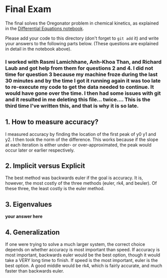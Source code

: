 # Final Exam

The final solves the Oregonator problem in chemical kinetics, as explained in the [Differential Equations notebook](https://nbviewer.jupyter.org/github/jedbrown/numerical-computation/blob/master/DifferentialEquations.ipynb).

Please add your code to this directory (don't forget to `git add` it) and write your answers to the following parts below.  (These questions are explained in detail in the notebook above).

### I worked with Rasmi Lamichhane, Anh-Khoa Than, and Richard Laub and got help from them for questions 2 and 4. I did not time for question 3 because my machine froze during the last 30 minutes and by the time I got it running again it was too late to re-execute my code to get the data needed to continue. It would have gone over the time. I then had some issues with git and it resulted in me deleting this file... twice.... This is the third time I've written this, and that is why it is so late.


## 1. How to measure accuracy?

I measured accuracy by finding the location of the first peak of y0 y1 and y2. I then took the norm of the difference. This works because if the slope at each iteration is either under-  or over-approximated, the peak would occur later or earlier respectively.

## 2. Implicit versus Explicit

The best method was backwards euler if the goal is accuracy. It is, however, the most costly of the three methods (euler, rk4, and beuler). Of these three, the least costly is the euler method.

## 3. Eigenvalues

**your answer here**

## 4. Generalization

If one were trying to solve a much larger system, the correct choice depends on whether accuracy is most important than speed. If accuracy is most important, backwards euler would be the best option, though it would take a VERY long time to finish. If speed is the most important, euler is the best option. A good middle would be rk4, which is fairly accurate, and much faster than backwards euler.

